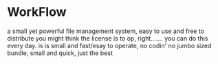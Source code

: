 # WorkFlow
a small yet powerful file management system, easy to use and free to distribute
you might think the license is to op, right.......
you can do this every day. is is small and fast/esay to operate, no codin' no jumbo sized bundle, small and quick, just the best
